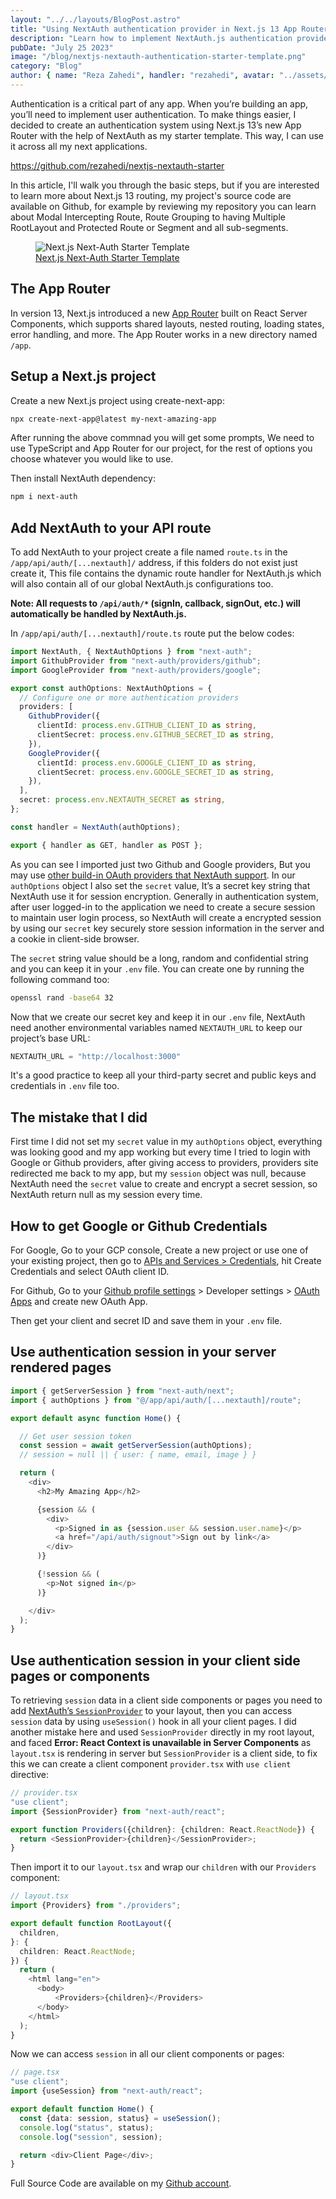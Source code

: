 ```yaml
---
layout: "../../layouts/BlogPost.astro"
title: "Using NextAuth authentication provider in Next.js 13 App Router"
description: "Learn how to implement NextAuth.js authentication provider in Next.js 13 App Router and use NextAuth build-in OAuth provider like Google and Github in your app. I'll use NextAuth in server rendered pages and also client side components."
pubDate: "July 25 2023"
image: "/blog/nextjs-nextauth-authentication-starter-template.png"
category: "Blog"
author: { name: "Reza Zahedi", handler: "rezahedi", avatar: "../assets/social-avatar.jpg", link: "https://github.com/rezahedi" }
---
```


Authentication is a critical part of any app. When you’re building an app, you’ll need to implement user authentication. To make things easier, I decided to create an authentication system using Next.js 13’s new App Router with the help of NextAuth as my starter template. This way, I can use it across all my next applications.

https://github.com/rezahedi/nextjs-nextauth-starter

In this article, I'll walk you through the basic steps, but if you are interested to learn more about Next.js 13 routing, my project's source code are available on Github, for example by reviewing my repository you can learn about Modal Intercepting Route, Route Grouping to having Multiple RootLayout and Protected Route or Segment and all sub-segments.

<figure class="image">
  <img src="/blog/nextjs-nextauth-authentication-starter-template.png" alt="Next.js Next-Auth Starter Template">
  <figcaption><a href="https://github.com/rezahedi/nextjs-nextauth-starter">Next.js Next-Auth Starter Template</a></figcaption>
</figure>

## The App Router

In version 13, Next.js introduced a new [App Router](https://nextjs.org/docs/app/building-your-application/routing#the-app-router) built on React Server Components, which supports shared layouts, nested routing, loading states, error handling, and more. The App Router works in a new directory named `/app`.

## Setup a Next.js project

Create a new Next.js project using create-next-app:

```bash
npx create-next-app@latest my-next-amazing-app
```

After running the above commnad you will get some prompts, We need to use TypeScript and App Router for our project, for the rest of options you choose whatever you would like to use.

Then install NextAuth dependency:

```bash
npm i next-auth
```

## Add NextAuth to your API route

To add NextAuth to your project create a file named `route.ts` in the `/app/api/auth/[...nextauth]/` address, if this folders do not exist just create it, This file contains the dynamic route handler for NextAuth.js which will also contain all of our global NextAuth.js configurations too.

**Note: All requests to `/api/auth/*` (signIn, callback, signOut, etc.) will automatically be handled by NextAuth.js.**

In `/app/api/auth/[...nextauth]/route.ts` route put the below codes:

```ts
import NextAuth, { NextAuthOptions } from "next-auth";
import GithubProvider from "next-auth/providers/github";
import GoogleProvider from "next-auth/providers/google";

export const authOptions: NextAuthOptions = {
  // Configure one or more authentication providers
  providers: [
    GithubProvider({
      clientId: process.env.GITHUB_CLIENT_ID as string,
      clientSecret: process.env.GITHUB_SECRET_ID as string,
    }),
    GoogleProvider({
      clientId: process.env.GOOGLE_CLIENT_ID as string,
      clientSecret: process.env.GOOGLE_SECRET_ID as string,
    }),
  ],
  secret: process.env.NEXTAUTH_SECRET as string,
};

const handler = NextAuth(authOptions);

export { handler as GET, handler as POST };
```

As you can see I imported just two Github and Google providers, But you may use [other build-in OAuth providers that NextAuth support](https://next-auth.js.org/configuration/providers/oauth#built-in-providers). In our `authOptions` object I also set the `secret` value, It’s a secret key string that NextAuth use it for session encryption. Generally in authentication system, after user logged-in to the application we need to create a secure session to maintain user login process, so NextAuth will create a encrypted session by using our `secret` key securely store session information in the server and a cookie in client-side browser.

The `secret` string value should be a long, random and confidential string and you can keep it in your `.env` file. You can create one by running the following command too:

```bash
openssl rand -base64 32
```

Now that we create our secret key and keep it in our `.env` file, NextAuth need another environmental variables named `NEXTAUTH_URL` to keep our project’s base URL:

```js
NEXTAUTH_URL = "http://localhost:3000"
```

It's a good practice to keep all your third-party secret and public keys and credentials in `.env` file too.

## The mistake that I did

First time I did not set my `secret` value in my `authOptions` object, everything was looking good and my app working but every time I tried to login with Google or Github providers, after giving access to providers, providers site redirected me back to my app, but my `session` object was null, because NextAuth need the `secret` value to create and encrypt a secret session, so NextAuth return null as my session every time.

## How to get Google or Github Credentials

For Google, Go to your GCP console, Create a new project or use one of your existing project, then go to [APIs and Services > Credentials](https://console.cloud.google.com/apis/credentials), hit Create Credentials and select OAuth client ID.

For Github, Go to your [Github profile settings](https://github.com/settings/profile) > Developer settings > [OAuth Apps](https://github.com/settings/developers) and create new OAuth App.

Then get your client and secret ID and save them in your `.env` file.

## Use authentication session in your server rendered pages

```ts
import { getServerSession } from "next-auth/next";
import { authOptions } from "@/app/api/auth/[...nextauth]/route";

export default async function Home() {

  // Get user session token
  const session = await getServerSession(authOptions);
  // session = null || { user: { name, email, image } }

  return (
    <div>
      <h2>My Amazing App</h2>

      {session && (
        <div>
          <p>Signed in as {session.user && session.user.name}</p>
          <a href="/api/auth/signout">Sign out by link</a>
        </div>
      )}

      {!session && (
        <p>Not signed in</p>
      )}

    </div>
  );
}
```

## Use authentication session in your client side pages or components

To retrieving `session` data in a client side components or pages you need to add [NextAuth’s `SessionProvider`](https://next-auth.js.org/getting-started/client#sessionprovider) to your layout, then you can access `session` data by using `useSession()` hook in all your client pages. I did another mistake here and used `SessionProvider` directly in my root layout, and faced **Error: React Context is unavailable in Server Components** as `layout.tsx` is rendering in server but `SessionProvider` is a client side, to fix this we can create a client component `provider.tsx` with `use client` directive:

```ts
// provider.tsx
"use client";
import {SessionProvider} from "next-auth/react";

export function Providers({children}: {children: React.ReactNode}) {
  return <SessionProvider>{children}</SessionProvider>;
}
```

Then import it to our `layout.tsx` and wrap our `children` with our `Providers` component:

```ts
// layout.tsx
import {Providers} from "./providers";

export default function RootLayout({
  children,
}: {
  children: React.ReactNode;
}) {
  return (
    <html lang="en">
      <body>
          <Providers>{children}</Providers>
      </body>
    </html>
  );
}
```

Now we can access `session` in all our client components or pages:

```ts
// page.tsx
"use client";
import {useSession} from "next-auth/react";

export default function Home() {
  const {data: session, status} = useSession();
  console.log("status", status);
  console.log("session", session);

  return <div>Client Page</div>;
}
```

Full Source Code are available on my [Github account](https://github.com/rezahedi/nextjs-nextauth-starter).
